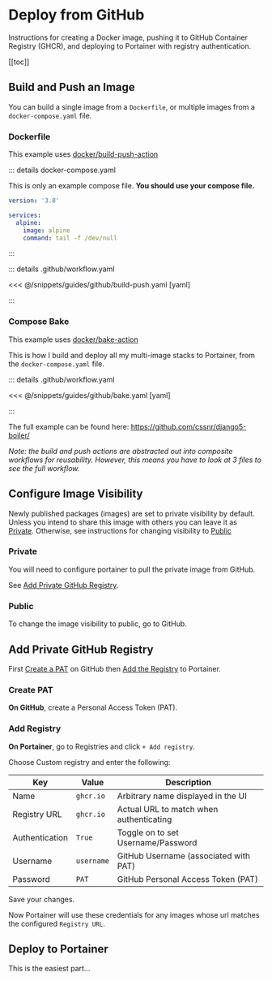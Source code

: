 # Deploy from GitHub

Instructions for creating a Docker image, pushing it to GitHub Container Registry (GHCR), and deploying to Portainer with registry authentication.

[[toc]]

## Build and Push an Image

You can build a single image from a `Dockerfile`, or multiple images from a `docker-compose.yaml` file.

### Dockerfile

This example uses [docker/build-push-action](https://github.com/docker/build-push-action)

::: details docker-compose.yaml

This is only an example compose file.
**You should use your compose file.**

```yaml
version: '3.8'

services:
  alpine:
    image: alpine
    command: tail -f /dev/null
```

:::

::: details .github/workflow.yaml <Badge type="warning" text="WIP" />

<<< @/snippets/guides/github/build-push.yaml [yaml]

:::

### Compose Bake

This example uses [docker/bake-action](https://github.com/docker/bake-action)

This is how I build and deploy all my multi-image stacks to Portainer, from the `docker-compose.yaml` file.

::: details .github/workflow.yaml <Badge type="warning" text="WIP" />

<<< @/snippets/guides/github/bake.yaml [yaml]

:::

The full example can be found here: https://github.com/cssnr/django5-boiler/

_Note: the build and push actions are abstracted out into composite workflows for reusability.
However, this means you have to look at 3 files to see the full workflow._

## Configure Image Visibility

Newly published packages (images) are set to private visibility by default.
Unless you intend to share this image with others you can leave it as [Private](#private).
Otherwise, see instructions for changing visibility to [Public](#public)

### Private

You will need to configure portainer to pull the private image from GitHub.

See [Add Private GitHub Registry](#add-private-github-registry).

### Public <Badge type="warning" text="WIP" />

To change the image visibility to public, go to GitHub.

## Add Private GitHub Registry

First [Create a PAT](#create-pat) on GitHub then [Add the Registry](#add-registry) to Portainer.

### Create PAT <Badge type="warning" text="WIP" />

**On GitHub**, create a Personal Access Token (PAT).

### Add Registry

**On Portainer**, go to Registries and click `+ Add registry`.

Choose Custom registry and enter the following:

| Key            | Value      | Description                             |
| -------------- | ---------- | --------------------------------------- |
| Name           | `ghcr.io`  | Arbitrary name displayed in the UI      |
| Registry URL   | `ghcr.io`  | Actual URL to match when authenticating |
| Authentication | `True`     | Toggle on to set Username/Password      |
| Username       | `username` | GitHub Username (associated with PAT)   |
| Password       | `PAT`      | GitHub Personal Access Token (PAT)      |

Save your changes.

Now Portainer will use these credentials for any images whose url matches the configured `Registry URL`.

## Deploy to Portainer <Badge type="warning" text="WIP" />

This is the easiest part...
